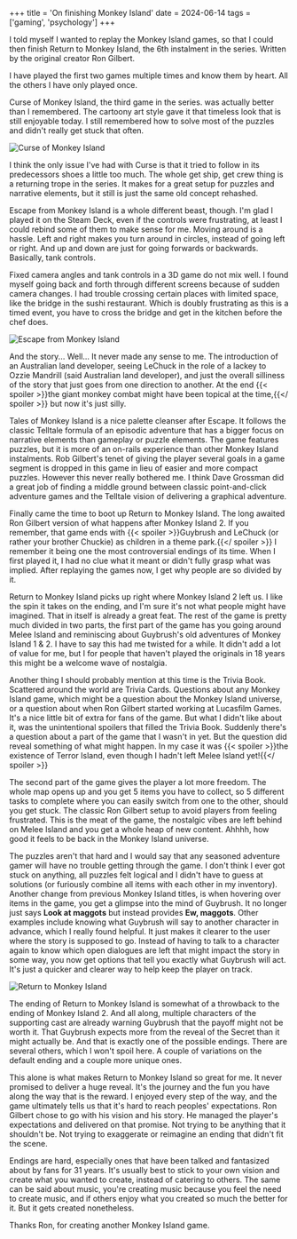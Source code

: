 +++
title = 'On finishing Monkey Island'
date = 2024-06-14
tags = ['gaming', 'psychology']
+++

I told myself I wanted to replay the Monkey Island games, so that I could then finish Return to Monkey Island, the 6th instalment in the series. Written by the original creator Ron Gilbert.

I have played the first two games multiple times and know them by heart. All the others I have only played once. 

Curse of Monkey Island, the third game in the series. was actually better than I remembered. The cartoony art style gave it that timeless look that is still enjoyable today. I still remembered how to solve most of the puzzles and didn't really get stuck that often. 

![Curse of Monkey Island](/img/blog/2024/6/on-finishing-monkey-island/curse-of-monkey-island.png "The introduction of Murray the demonic skull!")

I think the only issue I've had with Curse is that it tried to follow in its predecessors shoes a little too much. The whole get ship, get crew thing is a returning trope in the series. It makes for a great setup for puzzles and narrative elements, but it still is just the same old concept rehashed.

Escape from Monkey Island is a whole different beast, though. I'm glad I played it on the Steam Deck, even if the controls were frustrating, at least I could rebind some of them to make sense for me. Moving around is a hassle. Left and right makes you turn around in circles, instead of going left or right. And up and down are just for going forwards or backwards. Basically, tank controls. 

Fixed camera angles and tank controls in a 3D game do not mix well. I found myself going back and forth through different screens because of sudden camera changes. I had trouble crossing certain places with limited space, like the bridge in the sushi restaurant. Which is doubly frustrating as this is a timed event, you have to cross the bridge and get in the kitchen before the chef does. 

![Escape from Monkey Island](/img/blog/2024/6/on-finishing-monkey-island/escape-from-monkey-island.png "The bridge of ill timings")

And the story... Well... It never made any sense to me. The introduction of an Australian land developer, seeing LeChuck in the role of a lackey to Ozzie Mandrill (said Australian land developer), and just the overall silliness of the story that just goes from one direction to another. At the end {{< spoiler >}}the giant monkey combat might have been topical at the time,{{</ spoiler >}} but now it's just silly.

Tales of Monkey Island is a nice palette cleanser after Escape. It follows the classic Telltale formula of an episodic adventure that has a bigger focus on narrative elements than gameplay or puzzle elements. The game features puzzles, but it is more of an on-rails experience than other Monkey Island instalments. Rob Gilbert's tenet of giving the player several goals in a game segment is dropped in this game in lieu of easier and more compact puzzles. However this never really bothered me. I think Dave Grossman did a great job of finding a middle ground between classic point-and-click adventure games and the Telltale vision of delivering a graphical adventure.

Finally came the time to boot up Return to Monkey Island. The long awaited Ron Gilbert version of what happens after Monkey Island 2. If you remember, that game ends with {{< spoiler >}}Guybrush and LeChuck (or rather your brother Chuckie) as children in a theme park.{{</ spoiler >}} I remember it being one the most controversial endings of its time. When I first played it, I had no clue what it meant or didn't fully grasp what was implied. After replaying the games now, I get why people are so divided by it.

Return to Monkey Island picks up right where Monkey Island 2 left us. I like the spin it takes on the ending, and I'm sure it's not what people might have imagined. That in itself is already a great feat. The rest of the game is pretty much divided in two parts, the first part of the game has you going around Melee Island and reminiscing about Guybrush's old adventures of Monkey Island 1 & 2. I have to say this had me twisted for a while. It didn't add a lot of value for me, but I for people that haven't played the originals in 18 years this might be a welcome wave of nostalgia. 

Another thing I should probably mention at this time is the Trivia Book. Scattered around the world are Trivia Cards. Questions about any Monkey Island game, which might be a question about the Monkey Island universe, or a question about when Ron Gilbert started working at Lucasfilm Games. It's a nice little bit of extra for fans of the game. But what I didn't like about it, was the unintentional spoilers that filled the Trivia Book. Suddenly there's a question about a part of the game that I wasn't in yet. But the question did reveal something of what might happen. In my case it was {{< spoiler >}}the existence of Terror Island, even though I hadn't left Melee Island yet!{{</ spoiler >}}

The second part of the game gives the player a lot more freedom. The whole map opens up and you get 5 items you have to collect, so 5 different tasks to complete where you can easily switch from one to the other, should you get stuck. The classic Ron Gilbert setup to avoid players from feeling frustrated. This is the meat of the game, the nostalgic vibes are left behind on Melee Island and you get a whole heap of new content. Ahhhh, how good it feels to be back in the Monkey Island universe. 

The puzzles aren't that hard and I would say that any seasoned adventure gamer will have no trouble getting through the game. I don't think I ever got stuck on anything, all puzzles felt logical and I didn't have to guess at solutions (or furiously combine all items with each other in my inventory). Another change from previous Monkey Island titles, is when hovering over items in the game, you get a glimpse into the mind of Guybrush. It no longer just says **Look at maggots** but instead provides **Ew, maggots**. Other examples include knowing what Guybrush will say to another character in advance, which I really found helpful. It just makes it clearer to the user where the story is supposed to go. Instead of having to talk to a character again to know which open dialogues are left that might impact the story in some way, you now get options that tell you exactly what Guybrush will act. It's just a quicker and clearer way to help keep the player on track.

![Return to Monkey Island](/img/blog/2024/6/on-finishing-monkey-island/return-to-monkey-island.png "Telegraphing dialogue prompts for the player")

The ending of Return to Monkey Island is somewhat of a throwback to the ending of Monkey Island 2. And all along, multiple characters of the supporting cast are already warning Guybrush that the payoff might not be worth it. That Guybrush expects more from the reveal of the Secret than it might actually be. And that is exactly one of the possible endings. There are several others, which I won't spoil here. A couple of variations on the default ending and a couple more unique ones. 

This alone is what makes Return to Monkey Island so great for me. It never promised to deliver a huge reveal. It's the journey and the fun you have along the way that is the reward. I enjoyed every step of the way, and the game ultimately tells us that it's hard to reach peoples' expectations. Ron Gilbert chose to go with his vision and his story. He managed the player's expectations and delivered on that promise. Not trying to be anything that it shouldn't be. Not trying to exaggerate or reimagine an ending that didn't fit the scene. 

Endings are hard, especially ones that have been talked and fantasized about by fans for 31 years. It's usually best to stick to your own vision and create what you wanted to create, instead of catering to others. The same can be said about music, you're creating music because you feel the need to create music, and if others enjoy what you created so much the better for it. But it gets created nonetheless. 

Thanks Ron, for creating another Monkey Island game. 